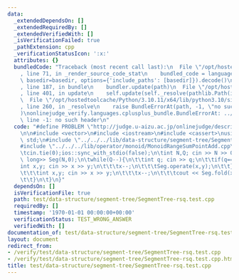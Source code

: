 ```yaml
---
data:
  _extendedDependsOn: []
  _extendedRequiredBy: []
  _extendedVerifiedWith: []
  _isVerificationFailed: true
  _pathExtension: cpp
  _verificationStatusIcon: ':x:'
  attributes: {}
  bundledCode: "Traceback (most recent call last):\n  File \"/opt/hostedtoolcache/Python/3.10.11/x64/lib/python3.10/site-packages/onlinejudge_verify/documentation/build.py\"\
    , line 71, in _render_source_code_stat\n    bundled_code = language.bundle(stat.path,\
    \ basedir=basedir, options={'include_paths': [basedir]}).decode()\n  File \"/opt/hostedtoolcache/Python/3.10.11/x64/lib/python3.10/site-packages/onlinejudge_verify/languages/cplusplus.py\"\
    , line 187, in bundle\n    bundler.update(path)\n  File \"/opt/hostedtoolcache/Python/3.10.11/x64/lib/python3.10/site-packages/onlinejudge_verify/languages/cplusplus_bundle.py\"\
    , line 401, in update\n    self.update(self._resolve(pathlib.Path(included), included_from=path))\n\
    \  File \"/opt/hostedtoolcache/Python/3.10.11/x64/lib/python3.10/site-packages/onlinejudge_verify/languages/cplusplus_bundle.py\"\
    , line 260, in _resolve\n    raise BundleErrorAt(path, -1, \"no such header\"\
    )\nonlinejudge_verify.languages.cplusplus_bundle.BundleErrorAt: ../../../lib/operator/monoid/MonoidRangeSumPointAdd.cpp:\
    \ line -1: no such header\n"
  code: "#define PROBLEM \"http://judge.u-aizu.ac.jp/onlinejudge/description.jsp?id=DSL_2_B\"\
    \n\n#include <vector>\n#include <iostream>\n#include <cassert>\nusing namespace\
    \ std;\n#include \"../../../lib/data-structure/segment-tree/SegmentTree.cpp\"\n\
    #include \"../../../lib/operator/monoid/MonoidRangeSumPointAdd.cpp\"\n\nint main(void){\n\
    \tcin.tie(0);ios::sync_with_stdio(false);\n\tint N,Q; cin >> N >> Q;\n\tSegmentTree<MonoidRangeSumPointAdd<long\
    \ long>> Seg(N,0);\n\twhile(Q--){\n\t\tint q; cin >> q;\n\t\tif(q==0){\n\t\t\t\
    int x,y; cin >> x >> y;\n\t\t\tx--;\n\t\t\tSeg.operate(x,y);\n\t\t}\n\t\telse{\n\
    \t\t\tint x,y; cin >> x >> y;\n\t\t\tx--;\n\t\t\tcout << Seg.fold(x,y) << endl;\n\
    \t\t}\n\t}\n}"
  dependsOn: []
  isVerificationFile: true
  path: test/data-structure/segment-tree/SegmentTree-rsq.test.cpp
  requiredBy: []
  timestamp: '1970-01-01 00:00:00+00:00'
  verificationStatus: TEST_WRONG_ANSWER
  verifiedWith: []
documentation_of: test/data-structure/segment-tree/SegmentTree-rsq.test.cpp
layout: document
redirect_from:
- /verify/test/data-structure/segment-tree/SegmentTree-rsq.test.cpp
- /verify/test/data-structure/segment-tree/SegmentTree-rsq.test.cpp.html
title: test/data-structure/segment-tree/SegmentTree-rsq.test.cpp
---
```

